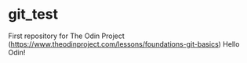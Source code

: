 # git_test
First repository for The Odin Project (https://www.theodinproject.com/lessons/foundations-git-basics)
Hello Odin!